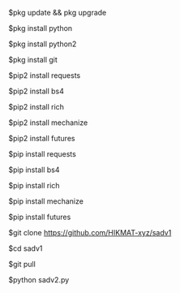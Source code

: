 $pkg update && pkg upgrade

$pkg install python

$pkg install python2

$pkg install git

$pip2 install requests

$pip2 install bs4

$pip2 install rich

$pip2 install mechanize

$pip2 install futures

$pip install requests

$pip install bs4

$pip install rich

$pip install mechanize

$pip install futures

$git clone https://github.com/HIKMAT-xyz/sadv1

$cd sadv1

$git pull

$python sadv2.py
